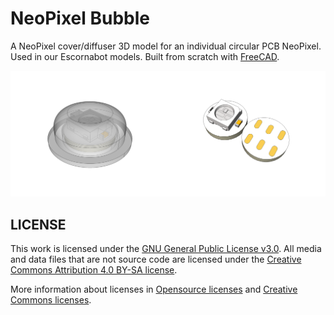 # NeoPixel Bubble
A NeoPixel cover/diffuser 3D model for an individual circular PCB NeoPixel. Used in our Escornabot models. Built from scratch with [FreeCAD](https://freecadweb.org).

<img src="NeoPixel-bubble.png" width="50%"><img src="NeoPixel-circular-PCB.png" width="50%">

## LICENSE

This work is licensed under the [GNU General Public License v3.0](../LICENSE-GPLV30). All media and data files that are not source code are licensed under the [Creative Commons Attribution 4.0 BY-SA license](../LICENSE-CCBYSA40).

More information about licenses in [Opensource licenses](https://opensource.org/licenses/) and [Creative Commons licenses](https://creativecommons.org/licenses/).
